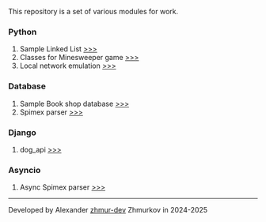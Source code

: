 This repository is a set of various modules for work.

### Python
1. Sample Linked List [>>>](https://github.com/zhmur-dev/em_preproject/blob/main/1_python/1.py)
2. Classes for Minesweeper game [>>>](https://github.com/zhmur-dev/em_preproject/blob/main/1_python/2.py)
3. Local network emulation [>>>](https://github.com/zhmur-dev/em_preproject/blob/main/1_python/3.py)

### Database
1. Sample Book shop database [>>>](https://github.com/zhmur-dev/em_preproject/blob/main/2_database/1.py)
2. Spimex parser [>>>](https://github.com/zhmur-dev/em_preproject/blob/main/2_database/2.py)

### Django
1. dog_api [>>>](https://github.com/zhmur-dev/em_preproject/tree/main/3_django)

### Asyncio
1. Async Spimex parser [>>>](https://github.com/zhmur-dev/em_preproject/tree/main/4_asyncio)

---

Developed by Alexander [zhmur-dev](https://github.com/zhmur-dev) Zhmurkov in 2024-2025